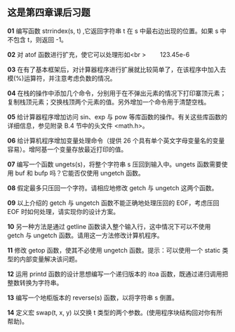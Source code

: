 ## 这是第四章课后习题

**01** 编写函数 strrindex(s, t) ,它返回字符串 t 在 s 中最右边出现的位置。如果 s 中不包含 t，则返回 -1。

**02** 对 atof 函数进行扩充，使它可以处理形如<br \>
　　123.45e-6

**03** 在有了基本框架后，对计算器程序进行扩展就比较简单了，在该程序中加入去模(%)运算符，并注意考虑负数的情况。

**04** 在栈的操作中添加几个命令，分别用于在不弹出元素的情况下打印寨顶元素；复制栈顶元素；交换栈顶两个元素的值。另外增加一个命令用于清楚空栈。

**05** 给计算器程序增加访问 sin、exp 与 pow 等库函数的操作。有关这些库函数的详细信息，参见附录 B.4 节中的头文件 <math.h>。

**06** 给计算机程序增加变量处理命令（提供 26 个具有单个英文字母变量名的变量容易）。增阿基一个变量存放最近打印的值。

**07** 编写一个函数 ungets(s)，将整个字符串 s 压回到输入中。ungets 函数需要使用 buf 和 bufp 吗？它能否仅使用 ungetch 函数。

**08** 假定最多只压回一个字符。请相应地修改 getch 与 ungetch 这两个函数。

**09** 以上介绍的 getch 与 ungetch 函数不能正确地处理压回的 EOF，考虑压回 EOF 时如何处理，请实现你的设计方案。

**10** 另一种方法是通过 getline 函数读入整个输入行，这中情况下可以不使用 getch 与 ungetch 函数。请用这一方法修改计算机程序。

**11** 修改 getop 函数，使其不必使用 ungetch 函数。提示：可以使用一个 static 类型的内部变量解决该问题。

**12** 运用 printd 函数的设计思想编写一个递归版本的 itoa 函数，既通过递归调用把整数转换为字符串。

**13** 编写一个地柜版本的 reverse(s) 函数，以将字符串 s 倒置。

**14** 定义宏 swap(t, x, y) 以交换 t 类型的两个参数。(使用程序块结构回对你有所帮助)。
